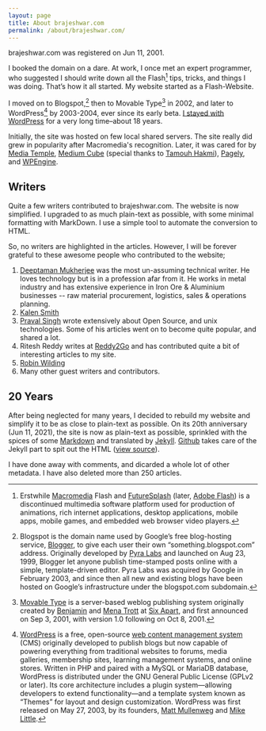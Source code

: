 ```yaml
---
layout: page
title: About brajeshwar.com
permalink: /about/brajeshwar.com/
---
```


brajeshwar.com was registered on Jun 11, 2001.

I booked the domain on a dare. At work, I once met an expert programmer, who suggested I should write down all the Flash[^Flash] tips, tricks, and things I was doing. That’s how it all started. My website started as a Flash-Website.

I moved on to Blogspot,[^Blogspot] then to Movable Type[^MovableType] in 2002, and later to WordPress[^WordPress] by 2003-2004, ever since its early beta. [I stayed with WordPress](/2024/wordpress/) for a very long time–about 18 years.

Initially, the site was hosted on few local shared servers. The site really did grew in popularity after Macromedia's recognition. Later, it was cared for by [Media Temple](https://mediatemple.net), [Medium Cube](https://mediumcube.com) (special thanks to [Tamouh Hakmi](https://www.linkedin.com/in/tamouh/)), [Pagely](https://pagely.com), and [WPEngine](https://wpengine.com).

## Writers

Quite a few writers contributed to brajeshwar.com. The website is now simplified. I upgraded to as much plain-text as possible, with some minimal formatting with MarkDown. I use a simple tool to automate the conversion to HTML.

So, no writers are highlighted in the articles. However, I will be forever grateful to these awesome people who contributed to the website;

1. [Deeptaman Mukherjee](https://www.linkedin.com/in/deeptamanmukherjee/) was the most un-assuming technical writer. He loves technology but is in a profession afar from it. He works in metal industry and has extensive experience in Iron Ore & Aluminium businesses -- raw material procurement, logistics, sales & operations planning.
2. [Kalen Smith](https://www.linkedin.com/in/kalen-smith-044b9413/)
3. [Praval Singh](https://praval.com) wrote extensively about Open Source, and unix technologies. Some of his articles went on to become quite popular, and shared a lot.
4. Ritesh Reddy writes at [Reddy2Go](https://www.reddy2go.com) and has contributed quite a bit of interesting articles to my site.
5. [Robin Wilding](https://www.linkedin.com/in/robin-wilding-91456428/)
6. Many other guest writers and contributors.

## 20 Years

After being neglected for many years, I decided to rebuild my website and simplify it to be as close to plain-text as possible. On its 20th anniversary (Jun 11, 2021), the site is now as plain-text as possible, sprinkled with the spices of some [Markdown](https://en.wikipedia.org/wiki/Markdown) and translated by [Jekyll](https://jekyllrb.com). [Github](https://github.com) takes care of the Jekyll part to spit out the HTML ([view source](https://github.com/brajeshwar/brajeshwar.github.io)).

I have done away with comments, and dicarded a whole lot of other metadata. I have also deleted more than 250 articles.


[^Flash]: Erstwhile [Macromedia](https://en.wikipedia.org/wiki/Macromedia) Flash and [FutureSplash](https://www.webdesignmuseum.org/software/futuresplash-animator-in-1996) (later, [Adobe Flash](https://en.wikipedia.org/wiki/Adobe_Flash)) is a discontinued multimedia software platform used for production of animations, rich internet applications, desktop applications, mobile apps, mobile games, and embedded web browser video players.

[^Blogspot]: Blogspot is the domain name used by Google’s free blog-hosting service, [Blogger](https://en.wikipedia.org/wiki/Blogger_(service)), to give each user their own “something.blogspot.com” address. Originally developed by [Pyra Labs](https://en.wikipedia.org/wiki/Pyra_Labs) and launched on Aug 23, 1999, Blogger let anyone publish time-stamped posts online with a simple, template-driven editor. Pyra Labs was acquired by Google in February 2003, and since then all new and existing blogs have been hosted on Google’s infrastructure under the blogspot.com subdomain.

[^MovableType]: [Movable Type](https://en.wikipedia.org/wiki/Movable_Type) is a server-based weblog publishing system originally created by [Benjamin](https://en.wikipedia.org/wiki/Benjamin_Trott) and [Mena Trott](https://en.wikipedia.org/wiki/Mena_Grabowski_Trott) at [Six Apart](https://en.wikipedia.org/wiki/Six_Apart), and first announced on Sep 3, 2001, with version 1.0 following on Oct 8, 2001.

[^WordPress]: [WordPress](https://en.wikipedia.org/wiki/WordPress) is a free, open-source [web content management system](https://en.wikipedia.org/wiki/Web_content_management_system) (CMS) originally developed to publish blogs but now capable of powering everything from traditional websites to forums, media galleries, membership sites, learning management systems, and online stores. Written in PHP and paired with a MySQL or MariaDB database, WordPress is distributed under the GNU General Public License (GPLv2 or later). Its core architecture includes a plugin system—allowing developers to extend functionality—and a template system known as “Themes” for layout and design customization. WordPress was first released on May 27, 2003, by its founders, [Matt Mullenweg](https://en.wikipedia.org/wiki/Matt_Mullenweg) and  [Mike Little](https://en.wikipedia.org/wiki/Mike_Little).